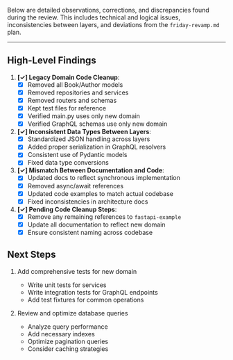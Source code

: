 Below are detailed observations, corrections, and discrepancies found during the review. This includes technical and logical issues, inconsistencies between layers, and deviations from the `friday-revamp.md` plan.

---

## High-Level Findings

1. **[✓] Legacy Domain Code Cleanup**:  
   - [x] Removed all Book/Author models
   - [x] Removed repositories and services
   - [x] Removed routers and schemas
   - [x] Kept test files for reference
   - [x] Verified main.py uses only new domain
   - [x] Verified GraphQL schemas use only new domain

2. **[✓] Inconsistent Data Types Between Layers**:  
   - [x] Standardized JSON handling across layers
   - [x] Added proper serialization in GraphQL resolvers
   - [x] Consistent use of Pydantic models
   - [x] Fixed data type conversions

3. **[✓] Mismatch Between Documentation and Code**:  
   - [x] Updated docs to reflect synchronous implementation
   - [x] Removed async/await references
   - [x] Updated code examples to match actual codebase
   - [x] Fixed inconsistencies in architecture docs

4. **[✓] Pending Code Cleanup Steps**:
   - [x] Remove any remaining references to `fastapi-example`
   - [x] Update all documentation to reflect new domain
   - [x] Ensure consistent naming across codebase

## Next Steps
1. Add comprehensive tests for new domain
   - Write unit tests for services
   - Write integration tests for GraphQL endpoints
   - Add test fixtures for common operations

2. Review and optimize database queries
   - Analyze query performance
   - Add necessary indexes
   - Optimize pagination queries
   - Consider caching strategies